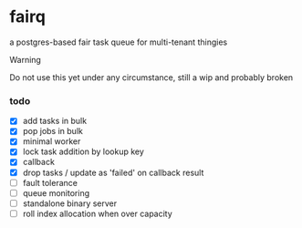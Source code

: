 # fairq

a postgres-based fair task queue for multi-tenant thingies

> [!WARNING]  
> Do not use this yet under any circumstance, still a wip and probably broken

### todo

- [x] add tasks in bulk
- [x] pop jobs in bulk
- [x] minimal worker
- [x] lock task addition by lookup key
- [x] callback
- [x] drop tasks / update as 'failed' on callback result
- [ ] fault tolerance
- [ ] queue monitoring
- [ ] standalone binary server
- [ ] roll index allocation when over capacity
